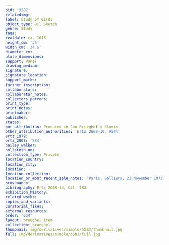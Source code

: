 ```yaml
---
pid: '3582'
relatedimg: 
label: Study of Birds
object_type: Oil Sketch
genre: Study
tags: 
realdate: ca. 1615
height_cm: '24'
width_cm: '34.5'
diameter_cm: 
plate_dimensions: 
support: Panel
drawing_medium: 
signature: 
signature_location: 
support_marks: 
further_inscription: 
collaborators: 
collaborator_notes: 
collectors_patrons: 
print_type: 
print_notes: 
printmaker: 
publisher: 
states: 
our_attribution: Produced in Jan Brueghel's Studio
other_attribution_authorities: 'Ertz 2008-10, #584'
ertz_1979: 
ertz_2008: '584'
bailey_walker: 
hollstein_no: 
collection_type: Private
location_country: 
location_city: 
location: 
location_collection: 
location_or_most_recent_sale_notes: 'Paris, Galliera, 23 November 1972, #28'
provenance: 
bibliography: Ertz 2008-10, Cat. 584
exhibition_history: 
related_works: 
copies_and_variants: 
curatorial_files: 
external_resources: 
order: '634'
layout: brueghel_item
collection: brueghel
thumbnail: img/derivatives/simple/3582/thumbnail.jpg
full: img/derivatives/simple/3582/full.jpg
---
```

